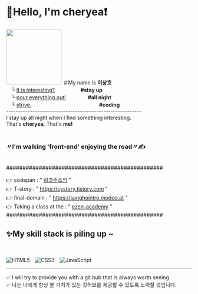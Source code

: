 <h1>👋Hello, I'm cheryea❗ </h1>
<img src="https://img1.daumcdn.net/thumb/R1280x0/?scode=mtistory2&fname=https%3A%2F%2Fblog.kakaocdn.net%2Fdn%2FlZkQK%2FbtrLiWjQ1oM%2F1tKMkPwkKro2XriV7kFD0k%2Fimg.jpg" width="150"/>
＃My name is <b>이상호</b><br>
　└ <ins>It is interesting?</ins>　　　　　<b>#stay up</b><br>
　└ <ins>pour everything out!</ins>　　　　 <b>#all night</b><br>
　└ <ins>strive.</ins>　　　　 　　 　　　　 　　 <b>#coding</b><br>
---------------------------------------------------------<br>
I stay up all night when I find something interesting.<br>
That's <b>cheryea</b>, That's <b>me!</b><br>
<br>
<h3><b>〃I'm walking 'front-end' enjoying the road〃✍</b></h3><br>
################################################<br>

👉 codepan : " <a href="[링크주소](https://codepen.io/Leesangho)" target="_blank">링크주소임</a> "<br>
👉 T-story : " <a href="https://cystory.tistory.com" target="_blank">https://cystory.tistory.com</a> " <br>
👉 final-domain : " <a href="https://sanghointro.modoo.at" target="_blank">https://sanghointro.modoo.at</a> "<br>
👉 Taking a class at the : " <a href="https://nw.ezenac.co.kr/" target="_blank"> ezen-academy</a> "<br>
################################################<br>
<h2>✨My skill stack is piling up ~ </h2><br>
<p>
<img src="https://camo.githubusercontent.com/a962d132a31b30ff7c113422872490e7bdfb2a814a9e156746694139722b2b24/68747470733a2f2f696d672e736869656c64732e696f2f62616467652f2d48544d4c352d4630353033323f7374796c653d666f722d7468652d6261646765266c6f676f3d68746d6c35266c6f676f436f6c6f723d666666666666" alt="HTML5" data-canonical-src="https://img.shields.io/badge/-HTML5-F05032?style=for-the-badge&amp;logo=html5&amp;logoColor=ffffff" style="max-width: 100%;">　<img src="https://camo.githubusercontent.com/ea132be4c9d100e973d6462706b73f36826ae4d42beb2fc22569c2cb9fbcb8c1/68747470733a2f2f696d672e736869656c64732e696f2f62616467652f2d435353332d3030374143433f7374796c653d666f722d7468652d6261646765266c6f676f3d63737333" alt="CSS3" data-canonical-src="https://img.shields.io/badge/-CSS3-007ACC?style=for-the-badge&amp;logo=css3" style="max-width: 100%;">　<img src="https://camo.githubusercontent.com/b7cb856d6c14e9b6e5c1e46cf5f30210472df1c67bbbf1de1da8c6698cae6eb6/68747470733a2f2f696d672e736869656c64732e696f2f62616467652f2d4a6176615363726970742d2532334637444631433f7374796c653d666f722d7468652d6261646765266c6f676f3d6a617661736372697074266c6f676f436f6c6f723d303030303030266c6162656c436f6c6f723d25323346374446314326636f6c6f723d253233464643453541" alt="JavaScript" data-canonical-src="https://img.shields.io/badge/-JavaScript-%23F7DF1C?style=for-the-badge&amp;logo=javascript&amp;logoColor=000000&amp;labelColor=%23F7DF1C&amp;color=%23FFCE5A" style="max-width: 100%;">
</p>
<hr>

✅ I will try to provide you with a git hub that is always worth seeing<br>
✅ 나는 너에게 항상 볼 가치가 있는 깃허브를 제공할 수 있도록 노력할 것입니다.
<!--
**cheryea/cheryea** is a ✨ _special_ ✨ repository because its `README.md` (this file) appears on your GitHub profile.

Here are some ideas to get you started:

- 🔭 I’m currently working on ...
- 🌱 I’m currently learning ...
- 👯 I’m looking to collaborate on ...
- 🤔 I’m looking for help with ...
- 💬 Ask me about ...
- 📫 How to reach me: ...
- 😄 Pronouns: ...
- ⚡ Fun fact: ...
-->
